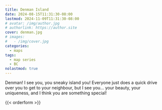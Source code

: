 ```yaml
---
title: Denman Island
date: 2024-08-15T11:31:30-08:00
lastmod: 2024-11-09T11:31:30-08:00
# avatar: /img/author.jpg
# authorlink: https://author.site
cover: denman.jpg
# images:
#   - /img/cover.jpg
categories:
  - maps
tags:
  - map series
  - BC
nolastmod: true
---
```


Denman! I see you, you sneaky island you! Everyone just does a quick drive over you to get to your neighbour, but I see you... your beauty, your uniqueness, and I think you are something special!

<!--more-->

{{< orderform >}}

